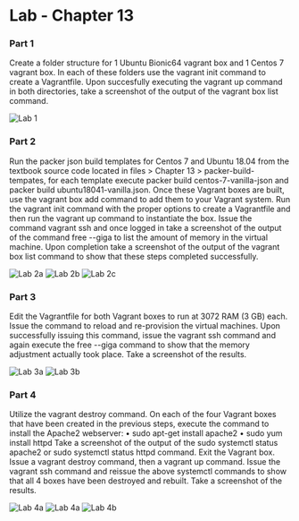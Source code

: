 # Lab - Chapter 13

### Part 1
Create a folder structure for 1 Ubuntu Bionic64 vagrant box and 1 Centos 7 vagrant box. In each of these folders use the vagrant init command to create a Vagrantfile. Upon succesfully executing the vagrant up command in both directories, take a screenshot of the output of the vagrant box list command.

   ![Lab 1](/Images/Chapter-13/Part1.PNG)

### Part 2
Run the packer json build templates for Centos 7 and Ubuntu 18.04 from the textbook source code located in files > Chapter 13 > packer-build-tempates, for each template execute packer build centos-7-vanilla-json and packer build ubuntu18041-vanilla.json. Once these Vagrant boxes are built, use the vagrant box add command to add them to your Vagrant system. Run the vagrant init command with the proper options to create a Vagrantfile and then run the vagrant up command to instantiate the box. Issue the command vagrant ssh and once logged in take a screenshot of the output of the command free --giga to list the amount of memory in the virtual machine. Upon completion take a screenshot of the output of the vagrant box list command to show that these steps completed successfully.

   ![Lab 2a](/Images/Chapter-13/Part2.PNG)
   ![Lab 2b](/Images/Chapter-13/Part2b.PNG)
   ![Lab 2c](/Images/Chapter-13/Part2Ubuntu.PNG)

### Part 3
Edit the Vagrantfile for both Vagrant boxes to run at 3072 RAM (3 GB) each. Issue the command to reload and re-provision the virtual machines. Upon successfully issuing this command, issue the vagrant ssh command and again execute the free --giga command to show that the memory adjustment actually took place. Take a screenshot of the results.

   ![Lab 3a](/Images/Chapter-13/Part3_centos.PNG)
   ![Lab 3b](/Images/Chapter-13/Part3_ubuntu.PNG)

### Part 4
Utilize the vagrant destroy command. On each of the four Vagrant boxes that have been created in the previous steps, execute the command to install the Apache2 webserver:
• sudo apt-get install apache2
• sudo yum install httpd
Take a screenshot of the output of the sudo systemctl status apache2 or sudo systemctl status httpd command. Exit the Vagrant box. Issue a vagrant destroy command, then a vagrant up command. Issue the vagrant ssh command and reissue the above systemctl commands to show that all 4 boxes have been destroyed and rebuilt. Take a screenshot of the results.

   ![Lab 4a](/Images/Chapter-13/Part4_systemctlStatus_ubuntu.PNG)
   ![Lab 4a](/Images/Chapter-13/Part4_afterDestroy.PNG)
   ![Lab 4b](/Images/Chapter-13/Part4_done_centos.PNG)